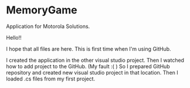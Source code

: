 # MemoryGame
Application for Motorola Solutions.


Hello!!

I hope that all files are here. 
This is first time when I'm using GitHub.

I created the application in the other visual studio project. Then I watched how to add project to the GitHub. (My fault :( )
So I prepared GitHub repository and created new visual studio project in that location. Then I loaded .cs files from my first project.

